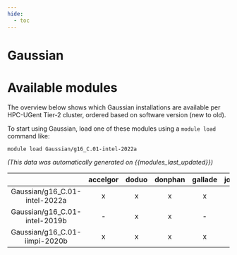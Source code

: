 ```yaml
---
hide:
  - toc
---
```


Gaussian
========

# Available modules


The overview below shows which Gaussian installations are available per HPC-UGent Tier-2 cluster, ordered based on software version (new to old).

To start using Gaussian, load one of these modules using a `module load` command like:

```shell
module load Gaussian/g16_C.01-intel-2022a
```

*(This data was automatically generated on {{modules_last_updated}})*  

| |accelgor|doduo|donphan|gallade|joltik|shinx|skitty|
| :---: | :---: | :---: | :---: | :---: | :---: | :---: | :---: |
|Gaussian/g16_C.01-intel-2022a|x|x|x|x|x|-|-|
|Gaussian/g16_C.01-intel-2019b|-|x|x|-|x|-|-|
|Gaussian/g16_C.01-iimpi-2020b|x|x|x|x|x|-|-|
